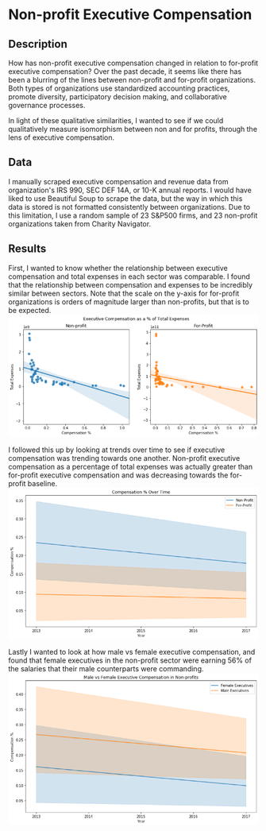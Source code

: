 # Non-profit Executive Compensation

## Description
How has non-profit executive compensation changed in relation to for-profit executive compensation? Over the past decade, it seems like there has been a blurring of the lines between non-profit and for-profit organizations. Both types of organizations use standardized accounting practices, promote diversity, participatory decision making, and collaborative governance processes.

In light of these qualitative similarities, I wanted to see if we could qualitatively measure isomorphism between non and for profits, through the lens of executive compensation.

## Data
I manually scraped executive compensation and revenue data from organization's IRS 990, SEC DEF 14A, or 10-K annual reports. I would have liked to use Beautiful Soup to scrape the data, but the way in which this data is stored is not formatted consistently between organizations. Due to this limitation, I use a random sample of 23 S&P500 firms, and 23 non-profit organizations taken from Charity Navigator.

## Results
First, I wanted to know whether the relationship between executive compensation and total expenses in each sector was comparable. I found that the relationship between compensation and expenses to be incredibly similar between sectors. Note that the scale on the y-axis for for-profit organizations is orders of magnitude larger than non-profits, but that is to be expected.
![Compensation vs Total Expenses](https://github.com/Bassatron/nonProfit_execComp/blob/master/figures/comp_expense.png?raw=true)

I followed this up by looking at trends over time to see if executive compensation was trending towards one another. Non-profit executive compensation as a percentage of total expenses was actually greater than for-profit executive compensation and was decreasing towards the for-profit baseline.
![Compensation vs Time](https://github.com/Bassatron/nonProfit_execComp/blob/master/figures/comp_time.png?raw=true)

Lastly I wanted to look at how male vs female executive compensation, and found that female executives in the non-profit sector were earning 56% of the salaries that their male counterparts were commanding.
![Compensation vs Time](https://github.com/Bassatron/nonProfit_execComp/blob/master/figures/male_female.png?raw=true)
